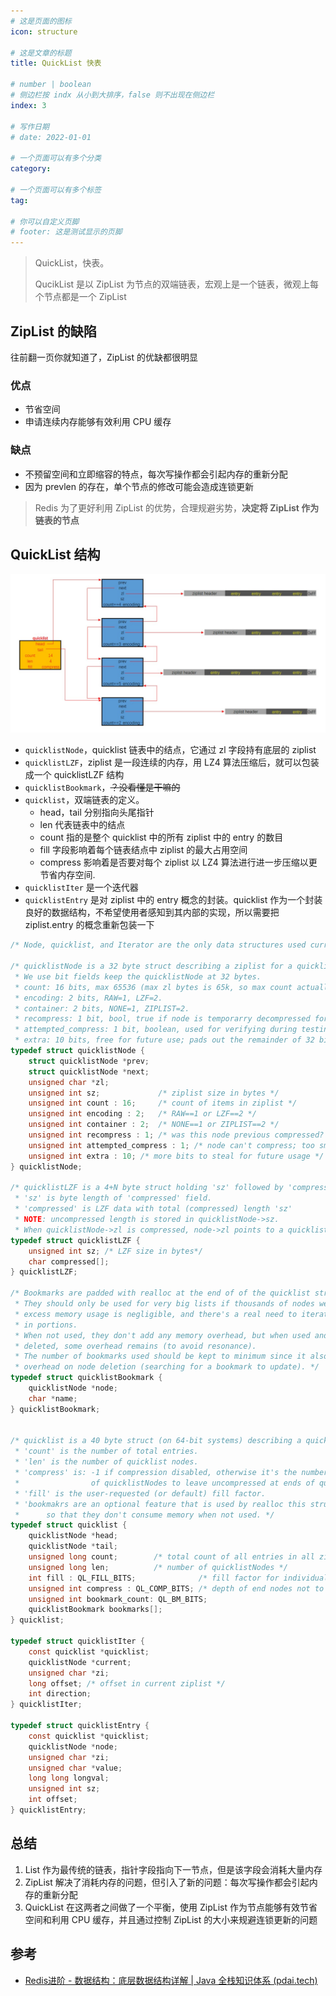 ```yaml
---
# 这是页面的图标
icon: structure

# 这是文章的标题
title: QuickList 快表

# number | boolean
# 侧边栏按 indx 从小到大排序，false 则不出现在侧边栏
index: 3

# 写作日期
# date: 2022-01-01

# 一个页面可以有多个分类
category: 

# 一个页面可以有多个标签
tag: 

# 你可以自定义页脚
# footer: 这是测试显示的页脚
---
```




> QuickList，快表。
>
> QucikList 是以 ZipList 为节点的双端链表，宏观上是一个链表，微观上每个节点都是一个 ZipList



## ZipList 的缺陷

往前翻一页你就知道了，ZipList 的优缺都很明显



### 优点

- 节省空间
- 申请连续内存能够有效利用 CPU 缓存



### 缺点

- 不预留空间和立即缩容的特点，每次写操作都会引起内存的重新分配
- 因为 prevlen 的存在，单个节点的修改可能会造成连锁更新



> Redis 为了更好利用 ZipList 的优势，合理规避劣势，**决定将 ZipList 作为链表的节点**



## QuickList 结构

![Snipaste_2022-05-14_10-20-50](./img/Snipaste_2022-05-14_10-20-50.jpg)

- `quicklistNode`，quicklist 链表中的结点，它通过 zl 字段持有底层的 ziplist
- `quicklistLZF`，ziplist 是一段连续的内存，用 LZ4 算法压缩后，就可以包装成一个 quicklistLZF 结构
- `quicklistBookmark`，~~？没看懂是干嘛的~~
- `quicklist`，双端链表的定义。
  - head，tail 分别指向头尾指针
  - len 代表链表中的结点
  - count 指的是整个 quicklist 中的所有 ziplist 中的 entry 的数目
  - fill 字段影响着每个链表结点中 ziplist 的最大占用空间
  - compress 影响着是否要对每个 ziplist 以 LZ4 算法进行进一步压缩以更节省内存空间.
- `quicklistIter` 是一个迭代器
- `quicklistEntry` 是对 ziplist 中的 entry 概念的封装。quicklist 作为一个封装良好的数据结构，不希望使用者感知到其内部的实现，所以需要把 ziplist.entry 的概念重新包装一下

```c
/* Node, quicklist, and Iterator are the only data structures used currently. */

/* quicklistNode is a 32 byte struct describing a ziplist for a quicklist.
 * We use bit fields keep the quicklistNode at 32 bytes.
 * count: 16 bits, max 65536 (max zl bytes is 65k, so max count actually < 32k).
 * encoding: 2 bits, RAW=1, LZF=2.
 * container: 2 bits, NONE=1, ZIPLIST=2.
 * recompress: 1 bit, bool, true if node is temporarry decompressed for usage.
 * attempted_compress: 1 bit, boolean, used for verifying during testing.
 * extra: 10 bits, free for future use; pads out the remainder of 32 bits */
typedef struct quicklistNode {
    struct quicklistNode *prev;
    struct quicklistNode *next;
    unsigned char *zl;
    unsigned int sz;             /* ziplist size in bytes */
    unsigned int count : 16;     /* count of items in ziplist */
    unsigned int encoding : 2;   /* RAW==1 or LZF==2 */
    unsigned int container : 2;  /* NONE==1 or ZIPLIST==2 */
    unsigned int recompress : 1; /* was this node previous compressed? */
    unsigned int attempted_compress : 1; /* node can't compress; too small */
    unsigned int extra : 10; /* more bits to steal for future usage */
} quicklistNode;

/* quicklistLZF is a 4+N byte struct holding 'sz' followed by 'compressed'.
 * 'sz' is byte length of 'compressed' field.
 * 'compressed' is LZF data with total (compressed) length 'sz'
 * NOTE: uncompressed length is stored in quicklistNode->sz.
 * When quicklistNode->zl is compressed, node->zl points to a quicklistLZF */
typedef struct quicklistLZF {
    unsigned int sz; /* LZF size in bytes*/
    char compressed[];
} quicklistLZF;

/* Bookmarks are padded with realloc at the end of of the quicklist struct.
 * They should only be used for very big lists if thousands of nodes were the
 * excess memory usage is negligible, and there's a real need to iterate on them
 * in portions.
 * When not used, they don't add any memory overhead, but when used and then
 * deleted, some overhead remains (to avoid resonance).
 * The number of bookmarks used should be kept to minimum since it also adds
 * overhead on node deletion (searching for a bookmark to update). */
typedef struct quicklistBookmark {
    quicklistNode *node;
    char *name;
} quicklistBookmark;


/* quicklist is a 40 byte struct (on 64-bit systems) describing a quicklist.
 * 'count' is the number of total entries.
 * 'len' is the number of quicklist nodes.
 * 'compress' is: -1 if compression disabled, otherwise it's the number
 *                of quicklistNodes to leave uncompressed at ends of quicklist.
 * 'fill' is the user-requested (or default) fill factor.
 * 'bookmakrs are an optional feature that is used by realloc this struct,
 *      so that they don't consume memory when not used. */
typedef struct quicklist {
    quicklistNode *head;
    quicklistNode *tail;
    unsigned long count;        /* total count of all entries in all ziplists */
    unsigned long len;          /* number of quicklistNodes */
    int fill : QL_FILL_BITS;              /* fill factor for individual nodes */
    unsigned int compress : QL_COMP_BITS; /* depth of end nodes not to compress;0=off */
    unsigned int bookmark_count: QL_BM_BITS;
    quicklistBookmark bookmarks[];
} quicklist;

typedef struct quicklistIter {
    const quicklist *quicklist;
    quicklistNode *current;
    unsigned char *zi;
    long offset; /* offset in current ziplist */
    int direction;
} quicklistIter;

typedef struct quicklistEntry {
    const quicklist *quicklist;
    quicklistNode *node;
    unsigned char *zi;
    unsigned char *value;
    long long longval;
    unsigned int sz;
    int offset;
} quicklistEntry;
```



## 总结

1. List 作为最传统的链表，指针字段指向下一节点，但是该字段会消耗大量内存
2. ZipList 解决了消耗内存的问题，但引入了新的问题：每次写操作都会引起内存的重新分配
3. QuickList 在这两者之间做了一个平衡，使用 ZipList 作为节点能够有效节省空间和利用 CPU 缓存，并且通过控制 ZipList 的大小来规避连锁更新的问题



## 参考

- [Redis进阶 - 数据结构：底层数据结构详解 | Java 全栈知识体系 (pdai.tech)](https://pdai.tech/md/db/nosql-redis/db-redis-x-redis-ds.html#快表---quicklist)
